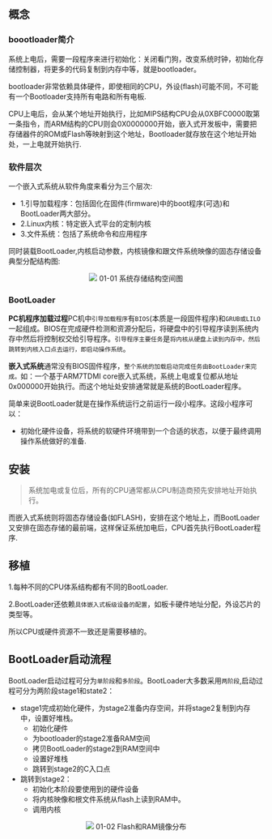 ## 概念
### boootloader简介
系统上电后，需要一段程序来进行初始化：关闭看门狗，改变系统时钟，初始化存储控制器，将更多的代码复制到内存中等，就是bootloader。

bootloader非常依赖具体硬件，即使相同的CPU，外设(flash)可能不同，不可能有一个Bootloader支持所有电路和所有电板.

CPU上电后，会从某个地址开始执行，比如MIPS结构CPU会从0XBFC0000取第一条指令，而ARM结构的CPU则会0X0000000开始，嵌入式开发板中，需要把存储器件的ROM或Flash等映射到这个地址，Bootloader就存放在这个地址开始处，一上电就开始执行.

### 软件层次
一个嵌入式系统从软件角度来看分为三个层次:

* 1.引导加载程序：包括固化在固件(firmware)中的boot程序(可选)和BootLoader两大部分。
* 2.Linux内核：特定嵌入式平台的定制内核
* 3.文件系统：包括了系统命令和应用程序

同时装载BootLoader,内核启动参数，内核镜像和跟文件系统映像的固态存储设备典型分配结构图:

<center>
<image src="./image/01-01.jpg">
01-01 系统存储结构空间图
</center>

### BootLoader
**PC机程序加载过程**PC机中`引导加载程序`有`BIOS`(本质是一段固件程序)和`GRUB或LILO`一起组成。BIOS在完成硬件检测和资源分配后，将硬盘中的引导程序读到系统内存中然后将控制权交给引导程序。`引导程序主要任务`是`将内核从硬盘上读到内存中，然后跳转到内核入口点去运行，即启动操作系统`。

**嵌入式系统**通常没有BIOS固件程序，`整个系统的加载启动完成任务由BootLoader来完成。`如：一个基于ARM7TDMI core嵌入式系统，系统上电或复位都从地址0x000000开始执行。而这个地址处安排通常就是系统的BootLoader程序。

简单来说BootLoader就是在操作系统运行之前运行一段小程序。这段小程序可以：

* 初始化硬件设备，将系统的软硬件环境带到一个合适的状态，以便于最终调用操作系统做好的准备.

## 安装
> 系统加电或复位后，所有的CPU通常都从CPU制造商预先安排地址开始执行。

而嵌入式系统则将固态存储设备(如FLASH)，安排在这个地址上，而BootLoader又安排在固态存储的最前端，这样保证系统加电后，CPU首先执行BootLoader程序.

## 移植
1.每种不同的CPU体系结构都有不同的BootLoader.

2.BootLoader还依赖`具体嵌入式板级设备的配置`，如板卡硬件地址分配，外设芯片的类型等。

所以CPU或硬件资源不一致还是需要移植的。

## BootLoader启动流程

BootLoader启动过程可分为`单阶段`和`多阶段`。BootLoader大多数采用`两阶段`,启动过程可分为两阶段stage1和state2：

* stage1完成初始化硬件，为stage2准备内存空间，并将stage2复制到内存中，设置好堆栈。
	* 初始化硬件
	* 为bootloader的stage2准备RAM空间
	* 拷贝BootLoader的stage2到RAM空间中
	* 设置好堆栈
	* 跳转到stage2的C入口点
* 跳转到stage2：
	* 初始化本阶段要使用到的硬件设备
	* 将内核映像和根文件系统从flash上读到RAM中。
	* 调用内核
	
<center>
<image src="./image/01-02.jpg">
01-02 Flash和RAM镜像分布
</center>
